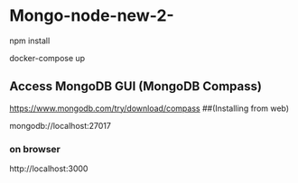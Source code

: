 # Mongo-node-new-2-

npm install

docker-compose up

## Access MongoDB GUI (MongoDB Compass)

https://www.mongodb.com/try/download/compass  ##(Installing from web)

mongodb://localhost:27017

### on browser ###

http://localhost:3000
